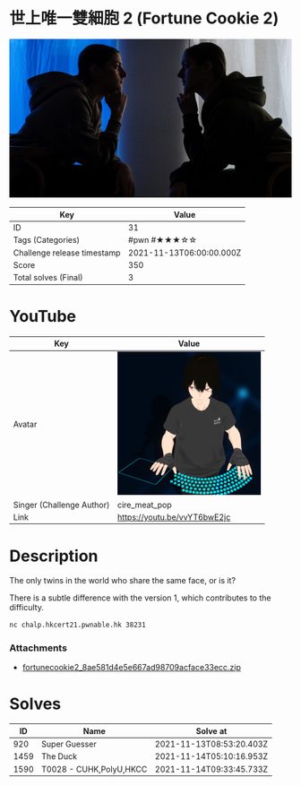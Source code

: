 # 世上唯一雙細胞 2 (Fortune Cookie 2)

![](../thumbnail/31.jpg)

| Key | Value |
| --- | ----- |
| ID | 31 |
| Tags (Categories) | #pwn #★★★☆☆ |
| Challenge release timestamp | 2021-11-13T06:00:00.000Z |
| Score | 350 |
| Total solves (Final) | 3 |

# YouTube

| Key | Value |
| --- | ----- |
| Avatar | ![](../avatar/cire_meat_pop.jpg)
| Singer (Challenge Author) | cire_meat_pop |
| Link | https://youtu.be/vvYT6bwE2jc |

# Description

The only twins in the world who share the same face, or is it?

There is a subtle difference with the version 1, which contributes to the difficulty.

```bash
nc chalp.hkcert21.pwnable.hk 38231
```

### Attachments

- [fortunecookie2_8ae581d4e5e667ad98709acface33ecc.zip](./fortunecookie2_8ae581d4e5e667ad98709acface33ecc.zip)

# Solves
| ID | Name | Solve at |
| --- | ---- | -------- |
| 920 | Super Guesser | 2021-11-13T08:53:20.403Z |
| 1459 | The Duck | 2021-11-14T05:10:16.953Z |
| 1590 | T0028 - CUHK,PolyU,HKCC | 2021-11-14T09:33:45.733Z |